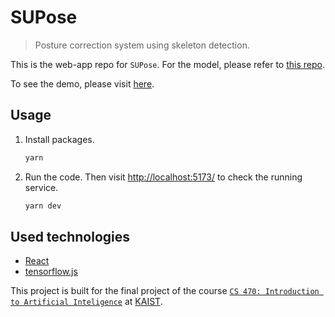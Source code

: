 # SUPose

> Posture correction system using skeleton detection.

This is the web-app repo for `SUPose`.
For the model, please refer to [this repo][repo/posture-detection-model].

To see the demo, please visit [here](https://supose.vercel.app/).

## Usage

1. Install packages.

   ```bash
   yarn
   ```

2. Run the code. Then visit <http://localhost:5173/> to check the running service.

   ```bash
   yarn dev
   ```

## Used technologies

- [React][tech/react]
- [tensorflow.js][tech/tensorflow.js]

This project is built for the final project of the course
[`CS 470: Introduction to Artificial Inteligence`][repo/cs470] at [KAIST][kaist].

[kaist]: https://kaist.ac.kr
[repo/cs470]: https://github.com/pidipidi/CS470_IAI_2022Fall
[repo/posture-detection-model]: https://github.com/SnowSuno/posture-detection-model
[tech/react]: https://reactjs.org/
[tech/tensorflow.js]: https://www.tensorflow.org/js
